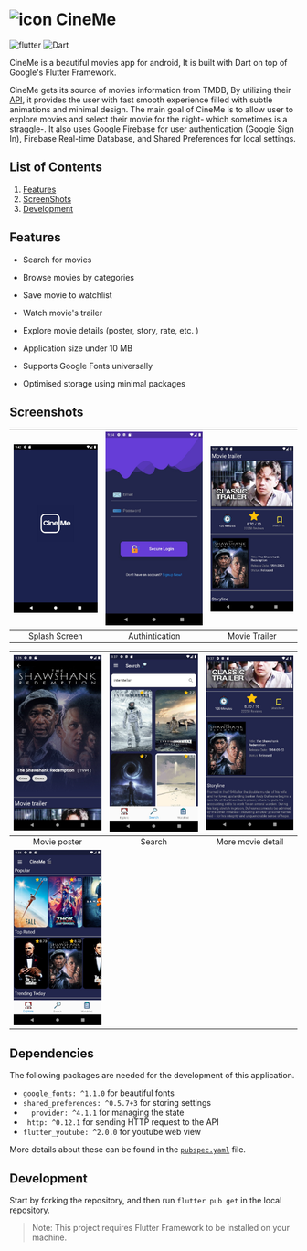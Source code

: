 # <img src="assets\app_icon" alt="icon" width=60>  CineMe



![flutter](https://img.shields.io/badge/Flutter-Framework-green?logo=flutter)    ![Dart](https://img.shields.io/badge/Dart-Language-blue?logo=dart) 


CineMe is a beautiful movies app for android, It is built with Dart on top of Google's Flutter Framework.


CineMe gets its source of movies information from TMDB, By utilizing their [API](https://developers.themoviedb.org/3/getting-started/introduction), it provides the user with fast smooth experience filled with subtle animations and minimal design. The main goal of CineMe is to allow user to explore movies and select their movie for the night- which sometimes is a straggle-. It also uses Google Firebase for user authentication (Google Sign In), Firebase Real-time Database, and Shared Preferences for local settings.

## List of Contents

1. [Features](#features)
2. [ScreenShots](#screenshots)
5. [Development](#development)


## Features

- Search for movies

- Browse movies by categories

- Save movie to watchlist

- Watch movie's trailer

- Explore movie details (poster, story, rate, etc. )
- Application size under 10 MB
- Supports Google Fonts universally
- Optimised storage using minimal packages

## Screenshots
| <img src="https://github.com/fares-q44/CineMe/blob/main/assets/Screenshots/1.jpeg" width="250"> |<img src="https://github.com/fares-q44/CineMe/blob/main/assets/Screenshots/2.jpeg" width="250"> |  <img src="https://github.com/fares-q44/CineMe/blob/main/assets/Screenshots/5.jpeg" width="250"> |
|:------------:|:------------:| :------------:|
| Splash Screen | Authintication | Movie Trailer

| <img src="https://github.com/fares-q44/CineMe/blob/main/assets/Screenshots/4.jpeg" width="250"> |  <img src="https://github.com/fares-q44/CineMe/blob/main/assets/Screenshots/7.jpeg" width="250"> |<img src="https://github.com/fares-q44/CineMe/blob/main/assets/Screenshots/6.jpeg" width="250"> |  
|:------------:|:------------:| :------------:|
| Movie poster | Search |More movie detail 
| <img src="https://github.com/fares-q44/CineMe/blob/main/assets/Screenshots/3.jpeg" width="250"> |



  


## Dependencies

The following packages are needed for the development of this application.


- `google_fonts: ^1.1.0` for beautiful fonts
- `shared_preferences: ^0.5.7+3` for storing settings
-  `  provider: ^4.1.1` for managing the state
-  ` http: ^0.12.1` for sending HTTP request to the API
-  `flutter_youtube: ^2.0.0`  for youtube web view



More details about these can be found in the [`pubspec.yaml`](https://github.com/fares-q44/CineMe/blob/master/pubspec.yaml) file.



## Development

Start by forking the repository, and then run `flutter pub get` in the local repository. 
>Note: This project requires Flutter Framework to be installed on your machine.
